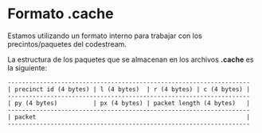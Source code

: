 Formato .cache
==================

Estamos utilizando un formato interno para trabajar con los
precintos/paquetes del codestream.

La estructura de los paquetes que se almacenan en los archivos
**.cache** es la siguiente:

    --------------------------------------------------------------------
    | precinct id (4 bytes) | l (4 bytes)  | r (4 bytes) | c (4 bytes) |
    --------------------------------------------------------------------
    | py (4 bytes)          | px (4 bytes) | packet length (4 bytes)   | 
    --------------------------------------------------------------------
    | packet                                                           |
    --------------------------------------------------------------------
